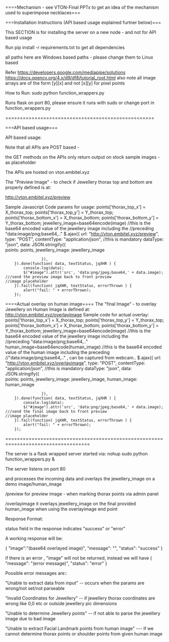 ====Mechanism - see VTON-Final PPTx to get an idea of the mechanism used to superimpose necklaces===

===Installation Instructions (API based usage explained furtner below)===

This SECTION is for installing the server on a new node - and not for API based usage

Run pip install -r requirements.txt to get all dependencies

all paths here are Windows based paths - please change them to Linux based

Refer
https://developers.google.com/mediapipe/solutions
https://docs.opencv.org/4.x/d9/df8/tutorial_root.html
also note all image arrays are of the form [y][x] and not [x][y] for pixel points 


How to Run:
sudo python function_wrappers.py

Runs flask on port 80, please ensure it runs with sudo or change port in function_wrappers.py


===================================================

 
===API based usage===

API based usage:

Note that all APIs are POST based - 

the GET methods on the APIs only return output on stock sample images - as placeholder

The APIs are hosted on vton.embitel.xyz

The "Preview Image" - to check if Jewellery thorax top and bottom are properly defined is at:

http://vton.embitel.xyz/preview

Sample Javascript Code params for usage:
    points['thorax_top_x'] = X_thorax_top;
    points['thorax_top_y'] = Y_thorax_top;
    points['thorax_bottom_x'] = X_thorax_bottom;
    points['thorax_bottom_y'] = Y_thorax_bottom;
   	jewellery_image=base64encode(image) //this is the base64 encoded value of the jewellery image including the 							//preceding "data:image/png;base64,.."
    	$.ajax({
            url: "http://vton.embitel.xyz/preview",
            type: "POST",
			         contentType: "application/json", //this is mandatory
			         dataType: "json",
		         	data: JSON.stringify({                     
                        points: points,
                        jewellery_image: jewellery_image                        

                    }),
        }).done(function( data, textStatus, jqXHR ) {
			console.log(data);
            $("#image").attr('src', 'data:png/jpeg;base64,' + data.image); ///send the preview image back to front preview 									//image placeholder
        }).fail(function( jqXHR, textStatus, errorThrown ) {
            alert("fail: " + errorThrown);
        });

====Actual overlay on human image====
The "final Image" - to overlay Jewellery on Human Image is defined at:
http://vton.embitel.xyz/overlayimage
Sample code for actual overlay:
    points['thorax_top_x'] = X_thorax_top;
    points['thorax_top_y'] = Y_thorax_top;
    points['thorax_bottom_x'] = X_thorax_bottom;
    points['thorax_bottom_y'] = Y_thorax_bottom;
   	jewellery_image=base64encode(image) //this is the base64 encoded value of the jewellery image including the 							
						//preceding "data:image/png;base64,.."
    human_image=base64encode(human_image) //this is the base64 encoded value of the human image including the preceding 						
						//"data:image/png;base64,.." , can be captured from webcam..
    $.ajax({
            url: "http://vton.embitel.xyz/overlayimage",
            type: "POST",
			         contentType: "application/json", //this is mandatory
			         dataType: "json",
		         	data: JSON.stringify({                     
                        points: points,
                        jewellery_image: jewellery_image,
                        human_image: human_image

                    }),
        }).done(function( data, textStatus, jqXHR ) {
			console.log(data);
            $("#image").attr('src', 'data:png/jpeg;base64,' + data.image); ///send the final image back to front preview 										//image placeholder
        }).fail(function( jqXHR, textStatus, errorThrown ) {
            alert("fail: " + errorThrown);
        });


===================================================================================


The server is a flask wrapped server started via:
nohup sudo python function_wrappers.py &

The server listens on port 80 

and processes the incoming data and overlays the jewellery_image on a demo image/human_image 


/preview
for preview image - when marking thorax points via admin panel

/overlayimage
it overlays jewellery_image on the final provided human_image when using the overlayimage end point


Response Format:

status field in the response indicates "success" or "error"


A working response will be:

{ 
"image":"(base64 overlayed image)",
"message": "",
 "status": "success"
} 

if there is an error , "image" will not be returned, instead we will have 
{ 
"message": "(error message)",
 "status": "error"
}

Possible error messages are::

"Unable to extract data from input" -- occurs when the params are wrong/not set/not parseable

"Invalid Coordinates for Jewellery" -- if jewellery thorax coordinates are wrong like 0,0 etc or outside jewellery pic dimensions

"Unable to determine Jewellery points" -- if not able to parse the jewellery image due to bad image

"Unable to extract Facial Landmark points from human image" --- if we cannot determine thorax points or shoulder points from given human image
